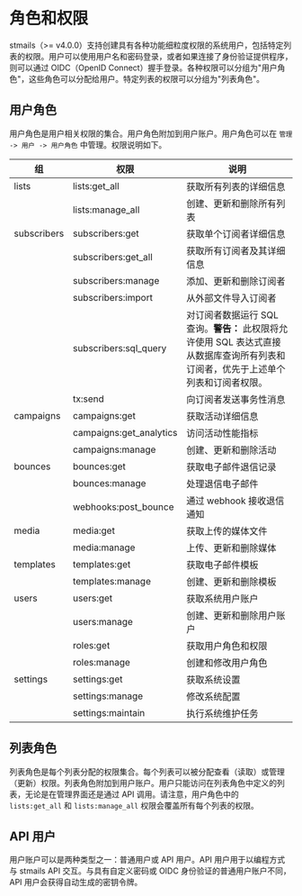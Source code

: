 # 角色和权限

stmails（>= v4.0.0）支持创建具有各种功能细粒度权限的系统用户，包括特定列表的权限。用户可以使用用户名和密码登录，或者如果连接了身份验证提供程序，则可以通过 OIDC（OpenID Connect）握手登录。各种权限可以分组为"用户角色"，这些角色可以分配给用户。特定列表的权限可以分组为"列表角色"。

## 用户角色

用户角色是用户相关权限的集合。用户角色附加到用户账户。用户角色可以在 `管理 -> 用户 -> 用户角色` 中管理。权限说明如下。

| 组          | 权限                    | 说明                                                                                                                                                                                                                          |
| ----------- | ----------------------- | ------------------------------------------------------------------------------------------------------------------------------------------------------------------------------------------------------------------------------------ |
| lists       | lists:get_all           | 获取所有列表的详细信息                                                                                                                                                                                                                |
|             | lists:manage_all        | 创建、更新和删除所有列表                                                                                                                                                                                                 |
| subscribers | subscribers:get         | 获取单个订阅者详细信息                                                                                                                                                                                                    |
|             | subscribers:get_all     | 获取所有订阅者及其详细信息                                                                                                                                                                                                |
|             | subscribers:manage      | 添加、更新和删除订阅者                                                                                                                                                                                                  |
|             | subscribers:import      | 从外部文件导入订阅者                                                                                                                                                                                               |
|             | subscribers:sql_query   | 对订阅者数据运行 SQL 查询。**警告：** 此权限将允许使用 SQL 表达式直接从数据库查询所有列表和订阅者，优先于上述单个列表和订阅者权限。 |
|             | tx:send                 | 向订阅者发送事务性消息                                                                                                                                                                                           |
| campaigns   | campaigns:get           | 获取活动详细信息                                                                                                                                                                                                                 |
|             | campaigns:get_analytics | 访问活动性能指标                                                                                                                                                                                                  |
|             | campaigns:manage        | 创建、更新和删除活动                                                                                                                                                                                                 |
| bounces     | bounces:get             | 获取电子邮件退信记录                                                                                                                                                                                                             |
|             | bounces:manage          | 处理退信电子邮件                                                                                                                                                                                                    |
|             | webhooks:post_bounce    | 通过 webhook 接收退信通知                                                                                                                                                                                             |
| media       | media:get               | 获取上传的媒体文件                                                                                                                                                                                                             |
|             | media:manage            | 上传、更新和删除媒体                                                                                                                                                                                                     |
| templates   | templates:get           | 获取电子邮件模板                                                                                                                                                                                                                  |
|             | templates:manage        | 创建、更新和删除模板                                                                                                                                                                                                 |
| users       | users:get               | 获取系统用户账户                                                                                                                                                                                                             |
|             | users:manage            | 创建、更新和删除用户账户                                                                                                                                                                                             |
|             | roles:get               | 获取用户角色和权限                                                                                                                                                                                                       |
|             | roles:manage            | 创建和修改用户角色                                                                                                                                                                                                         |
| settings    | settings:get            | 获取系统设置                                                                                                                                                                                                                  |
|             | settings:manage         | 修改系统配置                                                                                                                                                                                                          |
|             | settings:maintain       | 执行系统维护任务                                                                                                                                                                                                     |

## 列表角色

列表角色是每个列表分配的权限集合。每个列表可以被分配查看（读取）或管理（更新）权限。列表角色附加到用户账户。用户只能访问在列表角色中定义的列表，无论是在管理界面还是通过 API 调用。请注意，用户角色中的 `lists:get_all` 和 `lists:manage_all` 权限会覆盖所有每个列表的权限。

## API 用户

用户账户可以是两种类型之一：普通用户或 API 用户。API 用户用于以编程方式与 stmails API 交互。与具有自定义密码或 OIDC 身份验证的普通用户账户不同，API 用户会获得自动生成的密钥令牌。
